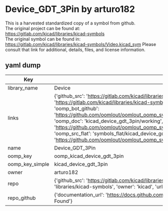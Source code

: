 # Device_GDT_3Pin by arturo182  
This is a harvested standardized copy of a symbol from github.  
The original project can be found at:  
https://gitlab.com/kicad/libraries/kicad-symbols  
The original symbol can be found in:
https://gitlab.com/kicad/libraries/kicad-symbols/Video.kicad_sym
Please consult that link for additional, details, files, and license information.  
## yaml dump  
| Key | Value |  
| --- | --- |  
| library_name | Device |  
| links | {'github_src': 'https://gitlab.com/kicad/libraries/kicad-symbols/Video.kicad_sym', 'github_src_repo': 'https://gitlab.com/kicad/libraries/kicad-symbols', 'oomp_bot': 'kicad_device_gdt_3pin/working', 'oomp_bot_github': 'https://github.com/oomlout/oomlout_oomp_symbol_bot/tree/main/kicad_device_gdt_3pin/working', 'oomp_doc': 'kicad_device_gdt_3pin/working', 'oomp_doc_github': 'https://github.com/oomlout/oomlout_oomp_symbol_doc/tree/main/kicad_device_gdt_3pin/working', 'oomp_src_flat': 'symbols_flat/kicad_device_gdt_3pin/working', 'oomp_src_flat_github': 'https://github.com/oomlout/oomlout_oomp_symbol_src/tree/main/kicad_device_gdt_3pin/working'} |  
| name | Device_GDT_3Pin |  
| oomp_key | oomp_kicad_device_gdt_3pin |  
| oomp_key_simple | kicad_device_gdt_3pin |  
| owner | arturo182 |  
| repo | {'github_src': 'https://gitlab.com/kicad/libraries/kicad-symbols/Video.kicad_sym', 'name': 'libraries/kicad-symbols', 'owner': 'kicad', 'url': 'https://gitlab.com/kicad/libraries/kicad-symbols'} |  
| repo_github | {'documentation_url': 'https://docs.github.com/rest/repos/repos#get-a-repository', 'message': 'Not Found'} |  


